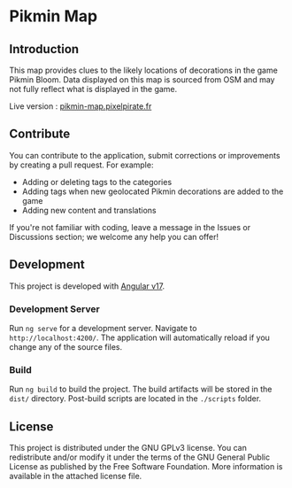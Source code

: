 # Pikmin Map

## Introduction

This map provides clues to the likely locations of decorations in the game Pikmin Bloom. Data displayed on this map is sourced from OSM and may not fully reflect what is displayed in the game.

Live version : [pikmin-map.pixelpirate.fr](https://pikmin-map.pixelpirate.fr)

## Contribute

You can contribute to the application, submit corrections or improvements by creating a pull request. For example:

- Adding or deleting tags to the categories
- Adding tags when new geolocated Pikmin decorations are added to the game
- Adding new content and translations

If you're not familiar with coding, leave a message in the Issues or Discussions section; we welcome any help you can offer!

## Development

This project is developed with [Angular v17](https://v17.angular.io/docs).

### Development Server

Run `ng serve` for a development server. Navigate to `http://localhost:4200/`. The application will automatically reload if you change any of the source files.

### Build

Run `ng build` to build the project. The build artifacts will be stored in the `dist/` directory. Post-build scripts are located in the `./scripts` folder.

## License

This project is distributed under the GNU GPLv3 license. You can redistribute and/or modify it under the terms of the GNU General Public License as published by the Free Software Foundation. More information is available in the attached license file.